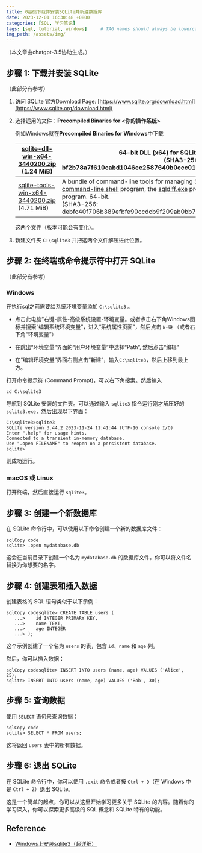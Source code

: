 ```yaml
---
title: 0基础下载并安装SQLite并新建数据库
date: 2023-12-01 16:30:48 +0800
categories: [SQL, 学习笔记]
tags: [sql, tutorial, windows]     # TAG names should always be lowercase
img_path: /assets/img/
---
```


（本文章由chatgpt-3.5协助生成。）

## 步骤 1: 下载并安装 SQLite

（此部分有参考）

1. 访问 SQLite 官方Download Page: [https://www.sqlite.org/download.html](https://www.sqlite.org/download.html)

2. 选择适用的文件：**Precompiled Binaries for <你的操作系统>**

   例如Windows就在**Precompiled Binaries for Windows**中下载

   | [sqlite-dll-win-x64-3440200.zip](https://www.sqlite.org/2023/sqlite-dll-win-x64-3440200.zip) (1.24 MiB) | 64-bit DLL (x64) for SQLite version 3.44.2.<br/>(SHA3-256: bf2b78a7f610cabd1046ee2587640b0ecc01bf8916381e7e6cdaa0be70eeee70) |
   | ------------------------------------------------------------ | ------------------------------------------------------------ |
   | [sqlite-tools-win-x64-3440200.zip](https://www.sqlite.org/2023/sqlite-tools-win-x64-3440200.zip) (4.71 MiB) | A bundle of command-line tools for managing SQLite database files, including the [command-line shell](https://www.sqlite.org/cli.html) program, the [sqldiff.exe](https://www.sqlite.org/sqldiff.html) program, and the [sqlite3_analyzer.exe](https://www.sqlite.org/sqlanalyze.html) program. 64-bit.<br/>(SHA3-256: debfc40f706b389efbfe90ccdcb9f209ab0bb7306115a868c192ce40fd03bb71) |

   这两个文件（版本可能会有变化）。

3. 新建文件夹 `C:\sqlite3` 并把这两个文件解压进此位置。

## 步骤 2: 在终端或命令提示符中打开 SQLite

（此部分有参考）

### Windows

在执行sql之前需要给系统环境变量添加 `C:\sqlite3` 。

- 点击此电脑”右键-属性-高级系统设置-环境变量。或者点击右下角Windows图标并搜索“编辑系统环境变量”，进入“系统属性页面”，然后点击 `N-键` （或者右下角“环境变量”）

- 在跳出“环境变量”界面的“用户环境变量”中选择“Path”, 然后点击“编辑”
- 在“编辑环境变量”界面右侧点击“新建”，输入`C:\sqlite3`，然后上移到最上方。

打开命令提示符 (Command Prompt)，可以右下角搜索。然后输入

```shell
cd C:\sqlite3
```

导航到 SQLite 安装的文件夹。可以通过输入 `sqlite3` 指令运行刚才解压好的 `sqlite3.exe`，然后出现以下界面：

```shell
C:\sqlite3>sqlite3
SQLite version 3.44.2 2023-11-24 11:41:44 (UTF-16 console I/O)
Enter ".help" for usage hints.
Connected to a transient in-memory database.
Use ".open FILENAME" to reopen on a persistent database.
sqlite>
```

则成功运行。

### macOS 或 Linux

打开终端，然后直接运行 `sqlite3`。

## 步骤 3: 创建一个新数据库

在 SQLite 命令行中，可以使用以下命令创建一个新的数据库文件：

```shell
sqlCopy code
sqlite> .open mydatabase.db
```

这会在当前目录下创建一个名为 `mydatabase.db` 的数据库文件。你可以将文件名替换为你想要的名字。

## 步骤 4: 创建表和插入数据

创建表格的 SQL 语句类似于以下示例：

```shell
sqlCopy codesqlite> CREATE TABLE users (
   ...>    id INTEGER PRIMARY KEY,
   ...>    name TEXT,
   ...>    age INTEGER
   ...> );
```

这个示例创建了一个名为 `users` 的表，包含 `id`、`name` 和 `age` 列。

然后，你可以插入数据：

```shell
sqlCopy codesqlite> INSERT INTO users (name, age) VALUES ('Alice', 25);
sqlite> INSERT INTO users (name, age) VALUES ('Bob', 30);
```

## 步骤 5: 查询数据

使用 `SELECT` 语句来查询数据：

```shell
sqlCopy code
sqlite> SELECT * FROM users;
```

这将返回 `users` 表中的所有数据。

## 步骤 6: 退出 SQLite

在 SQLite 命令行中，你可以使用 `.exit` 命令或者按 `Ctrl + D`（在 Windows 中是 `Ctrl + Z`）退出 SQLite。

这是一个简单的起点，你可以从这里开始学习更多关于 SQLite 的内容。随着你的学习深入，你可以探索更多高级的 SQL 概念和 SQLite 特有的功能。



## Reference

- [Windows上安装sqlite3（超详细）](https://blog.csdn.net/lj19990824/article/details/120966250)
